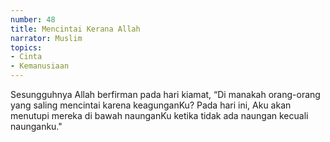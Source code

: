 ```yaml
---
number: 48
title: Mencintai Kerana Allah
narrator: Muslim
topics:
- Cinta
- Kemanusiaan
---
```


Sesungguhnya Allah berfirman pada hari kiamat, “Di manakah orang-orang yang saling mencintai karena keagunganKu? Pada hari ini, Aku akan menutupi mereka di bawah naunganKu ketika tidak ada naungan kecuali naunganku."
